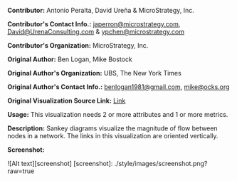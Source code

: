 **Contributor:** Antonio Peralta, David Ureña & MicroStrategy, Inc.

**Contributor's Contact Info.:** <japerron@microstrategy.com>, <David@UrenaConsulting.com> & <ypchen@microstrategy.com>

**Contributor's Organization:** MicroStrategy, Inc.

**Original Author:** Ben Logan, Mike Bostock

**Original Author's Organization:** UBS, The New York Times

**Original Author's Contact Info.:** <benlogan1981@gmail.com>, <mike@ocks.org>

**Original Visualization Source Link:** <a href = "https://github.com/benlogan1981/VerticalSankey" target = "_blank">Link</a>

**Usage:** This visualization needs 2 or more attributes and 1 or more metrics.

**Description:** Sankey diagrams visualize the magnitude of flow between nodes in a network. The links in this visualization are oriented vertically.

**Screenshot:**

![Alt text][screenshot]
[screenshot]: ./style/images/screenshot.png?raw=true




